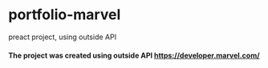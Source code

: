 # portfolio-marvel
preact project, using outside API
#### The project was created using outside API https://developer.marvel.com/
